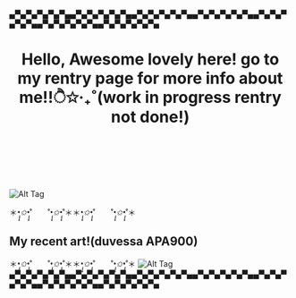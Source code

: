 ▄▀▄▀▄▀▄▀▄▀▄▄▀▄▀▄▀▄▀▄▀▄▄▀▄▀▄▀▄▀▄▀▄▄▀▄▀▄▀▄▀▄▀▄▄▀▄▀▄▀▄▀▄▀▄▄▀▄▀▄▀▄▀▄▀▄▄▀▄▀▄▀▄▀▄▀▄
# <header>Hello, Awesome lovely here! go to my rentry page for more info about me!!ੈ✩‧₊˚(work in progress rentry not done!)


  ![Alt Tag
](https://i.imgur.com/qzdRfu8.jpeg)

＊*•̩̩͙✩•̩̩͙*˚　　˚*•̩̩͙✩•̩̩͙*˚＊＊*•̩̩͙✩•̩̩͙*˚　　˚*•̩̩͙✩•̩̩͙*˚＊

## My recent art!(duvessa APA900)
＊*•̩̩͙✩•̩̩͙*˚　　˚*•̩̩͙✩•̩̩͙*˚＊＊*•̩̩͙✩•̩̩͙*˚　　˚*•̩̩͙✩•̩̩͙*˚＊
![Alt Tag
](https://imgur.com/a/HZPYYNP.jpeg)
▄▀▄▀▄▀▄▀▄▀▄▄▀▄▀▄▀▄▀▄▀▄▄▀▄▀▄▀▄▀▄▀▄▄▀▄▀▄▀▄▀▄▀▄▄▀▄▀▄▀▄▀▄▀▄▄▀▄▀▄▀▄▀▄▀▄▄▀▄▀▄▀▄▀▄▀▄

